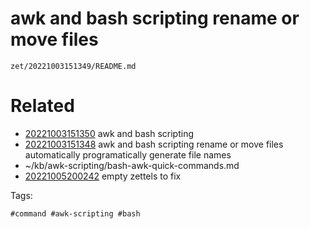 # awk and bash scripting rename or move files

` zet/20221003151349/README.md `

# Related

- [20221003151350](/zet/20221003151350/README.md) awk and bash scripting
- [20221003151348](/zet/20221003151348/README.md) awk and bash scripting rename or move files automatically programatically generate file names
- ~/kb/awk-scripting/bash-awk-quick-commands.md
- [20221005200242](/zet/20221005200242/README.md) empty zettels to fix

Tags:

    #command #awk-scripting #bash 
